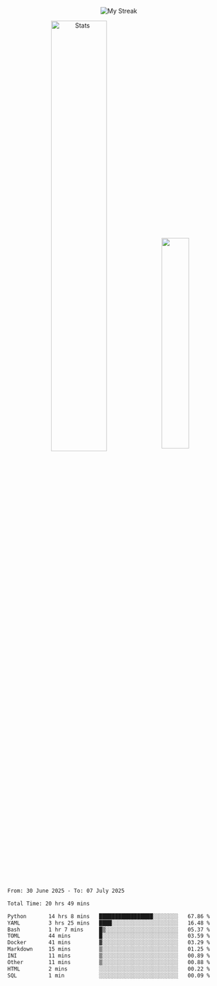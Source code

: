 <p align="center">
<picture>
  <source media="(prefers-color-scheme: dark)" srcset="http://github-readme-streak-stats.herokuapp.com?user=semolik&theme=dark&hide_border=true&background=DD272700">
  <img alt="My Streak" src="http://github-readme-streak-stats.herokuapp.com?user=semolik&hide_border=true">
</picture>
</p>
<div align="center">
  <picture>
    <source media="(prefers-color-scheme: dark)" srcset="https://github-readme-stats.vercel.app/api?username=semolik&show_icons=true&bg_color=DD272700&hide_border=true&theme=dark">
        <img alt="Stats" src="https://github-readme-stats.vercel.app/api?username=semolik&show_icons=true&bg_color=DD272700&hide_border=true" width="50%" >
  </picture>
  <sup>
  <picture>
  <source media="(prefers-color-scheme: dark)" srcset="https://github-readme-stats.vercel.app/api/top-langs/?username=semolik&layout=compact&hide_border=true&bg_color=DD272700&theme=dark">
  <img src="https://github-readme-stats.vercel.app/api/top-langs/?username=semolik&layout=compact&hide_border=true" width="35%" />
  </picture>
  </sup>
</div>
<!--START_SECTION:waka-->

```txt
From: 30 June 2025 - To: 07 July 2025

Total Time: 20 hrs 49 mins

Python       14 hrs 8 mins   █████████████████░░░░░░░░   67.86 %
YAML         3 hrs 25 mins   ████░░░░░░░░░░░░░░░░░░░░░   16.48 %
Bash         1 hr 7 mins     █▒░░░░░░░░░░░░░░░░░░░░░░░   05.37 %
TOML         44 mins         █░░░░░░░░░░░░░░░░░░░░░░░░   03.59 %
Docker       41 mins         ▓░░░░░░░░░░░░░░░░░░░░░░░░   03.29 %
Markdown     15 mins         ▒░░░░░░░░░░░░░░░░░░░░░░░░   01.25 %
INI          11 mins         ▒░░░░░░░░░░░░░░░░░░░░░░░░   00.89 %
Other        11 mins         ▒░░░░░░░░░░░░░░░░░░░░░░░░   00.88 %
HTML         2 mins          ░░░░░░░░░░░░░░░░░░░░░░░░░   00.22 %
SQL          1 min           ░░░░░░░░░░░░░░░░░░░░░░░░░   00.09 %
```

<!--END_SECTION:waka-->

